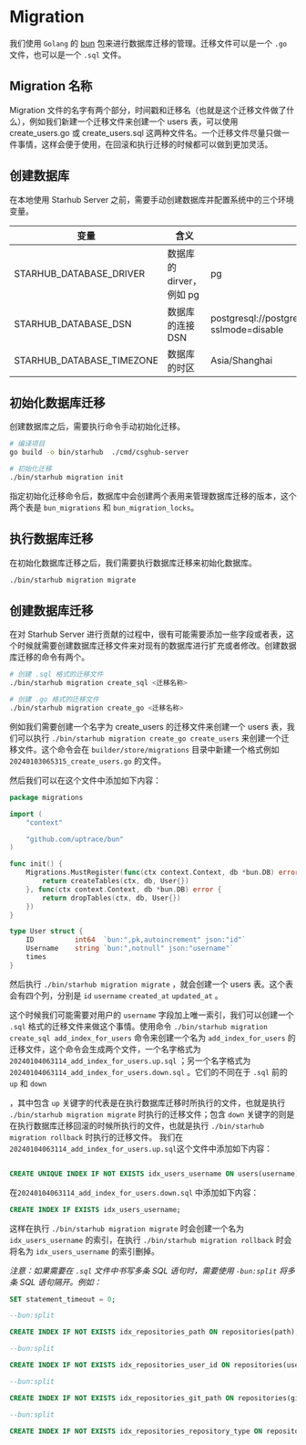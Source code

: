 # Migration

我们使用 `Golang` 的 [bun](https://bun.uptrace.dev/guide/migrations.html) 包来进行数据库迁移的管理。迁移文件可以是一个 `.go` 文件，也可以是一个 `.sql` 文件。

## Migration 名称

Migration 文件的名字有两个部分，时间戳和迁移名（也就是这个迁移文件做了什么），例如我们新建一个迁移文件来创建一个 users 表，可以使用 create_users.go 或 create_users.sql 这两种文件名。一个迁移文件尽量只做一件事情，这样会便于使用，在回滚和执行迁移的时候都可以做到更加灵活。

## 创建数据库

在本地使用 Starhub Server 之前，需要手动创建数据库并配置系统中的三个环境变量。

| 变量 | 含义 | 默认值 |
| --- | --- | --- |
| STARHUB_DATABASE_DRIVER | 数据库的 dirver，例如 pg | pg |
| STARHUB_DATABASE_DSN | 数据库的连接 DSN | postgresql://postgres:postgres@localhost:5432/starhub_server?sslmode=disable |
| STARHUB_DATABASE_TIMEZONE | 数据库的时区 | Asia/Shanghai |

## 初始化数据库迁移

创建数据库之后，需要执行命令手动初始化迁移。

```bash
# 编译项目
go build -o bin/starhub  ./cmd/csghub-server

# 初始化迁移
./bin/starhub migration init
```
指定初始化迁移命令后，数据库中会创建两个表用来管理数据库迁移的版本，这个两个表是 `bun_migrations` 和 `bun_migration_locks`。

## 执行数据库迁移

在初始化数据库迁移之后，我们需要执行数据库迁移来初始化数据库。

```bash
./bin/starhub migration migrate
```

## 创建数据库迁移

在对 Starhub Server 进行贡献的过程中，很有可能需要添加一些字段或者表，这个时候就需要创建数据库迁移文件来对现有的数据库进行扩充或者修改。创建数据库迁移的命令有两个。

```bash
# 创建 .sql 格式的迁移文件
./bin/starhub migration create_sql <迁移名称>

# 创建 .go 格式的迁移文件
./bin/starhub migration create_go <迁移名称>
```

例如我们需要创建一个名字为 create_users 的迁移文件来创建一个 users 表，我们可以执行 `./bin/starhub migration create_go create_users` 来创建一个迁移文件。这个命令会在 `builder/store/migrations` 目录中新建一个格式例如 `20240103065315_create_users.go` 的文件。

然后我们可以在这个文件中添加如下内容：

```go
package migrations

import (
	"context"

	"github.com/uptrace/bun"
)

func init() {
	Migrations.MustRegister(func(ctx context.Context, db *bun.DB) error {
		return createTables(ctx, db, User{})
	}, func(ctx context.Context, db *bun.DB) error {
		return dropTables(ctx, db, User{})
	})
}

type User struct {
	ID          int64  `bun:",pk,autoincrement" json:"id"`
	Username    string `bun:",notnull" json:"username"`
	times
}
```

然后执行 `./bin/starhub migration migrate` ，就会创建一个 users 表。这个表会有四个列，分别是 `id` `username` `created_at` `updated_at` 。

这个时候我们可能需要对用户的 `username` 字段加上唯一索引，我们可以创建一个 `.sql` 格式的迁移文件来做这个事情。使用命令 `./bin/starhub migration create_sql add_index_for_users` 命令来创建一个名为 `add_index_for_users` 的迁移文件，这个命令会生成两个文件，一个名字格式为 `20240104063114_add_index_for_users.up.sql` ；另一个名字格式为 `20240104063114_add_index_for_users.down.sql` 。它们的不同在于 `.sql` 前的 `up` 和 `down`

，其中包含 `up` 关键字的代表是在执行数据库迁移时所执行的文件，也就是执行 `./bin/starhub migration migrate` 时执行的迁移文件；包含 `down` 关键字的则是在执行数据库迁移回滚的时候所执行的文件，也就是执行 `./bin/starhub migration rollback` 时执行的迁移文件。 我们在`20240104063114_add_index_for_users.up.sql`这个文件中添加如下内容：

```sql

CREATE UNIQUE INDEX IF NOT EXISTS idx_users_username ON users(username);
```

在`20240104063114_add_index_for_users.down.sql` 中添加如下内容：

```sql
CREATE INDEX IF EXISTS idx_users_username;
```

这样在执行 `./bin/starhub migration migrate` 时会创建一个名为 `idx_users_username` 的索引，在执行 `./bin/starhub migration rollback` 时会将名为 `idx_users_username` 的索引删掉。

*注意：如果需要在 `.sql` 文件中书写多条 SQL 语句时，需要使用 `-bun:split` 将多条 SQL 语句隔开。例如：*

```sql
SET statement_timeout = 0;

--bun:split

CREATE INDEX IF NOT EXISTS idx_repositories_path ON repositories(path);

--bun:split

CREATE INDEX IF NOT EXISTS idx_repositories_user_id ON repositories(user_id);

--bun:split

CREATE INDEX IF NOT EXISTS idx_repositories_git_path ON repositories(git_path);

--bun:split

CREATE INDEX IF NOT EXISTS idx_repositories_repository_type ON repositories(repository_type);
```